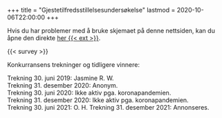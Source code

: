 +++
title = "Gjestetilfredsstillelsesundersøkelse"
lastmod = 2020-10-06T22:00:00
+++

Hvis du har problemer med å bruke skjemaet på denne nettsiden, kan du åpne
den direkte [her {{< ext >}}](https://forms.gle/pe3y4GiMc9Ee9Feb8).

{{< survey >}}

Konkurransens trekninger og tidligere vinnere:

Trekning 30. juni 2019: Jasmine R. W.  
Trekning 31. desember 2020: Anonym.  
Trekning 30. juni 2020: Ikke aktiv pga. koronapandemien.  
Trekning 31. desember 2020: Ikke aktiv pga. koronapandemien.  
Trekning 30. juni 2021: O. H.
Trekning 31. desember 2021: Annonseres.
